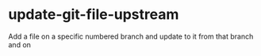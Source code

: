# update-git-file-upstream
Add a file on a specific numbered branch and update to it from that branch and on
